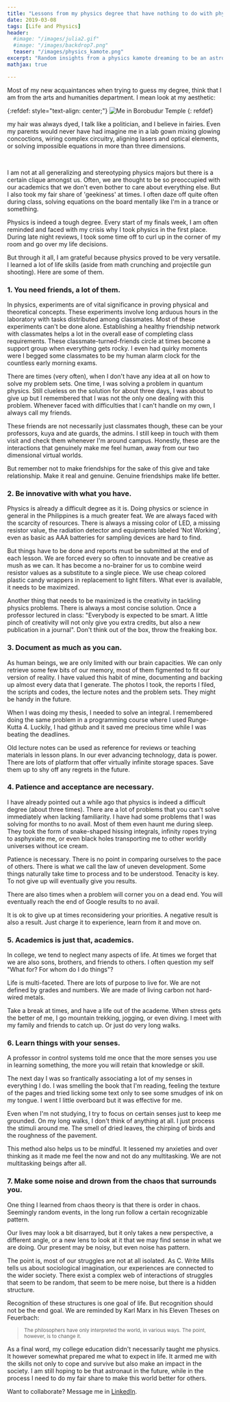 ```yaml
---
title: "Lessons from my physics degree that have nothing to do with physics"
date: 2019-03-08
tags: [Life and Physics]
header:
  #image: "/images/julia2.gif"
  #image: "/images/backdrop7.png"
  teaser: "/images/physics_kamote.png"
excerpt: "Random insights from a physics kamote dreaming to be an astronaut."
mathjax: true

---
```

<div id="fb-root"></div>
<script async defer src="https://connect.facebook.net/en_US/sdk.js#xfbml=1&version=v3.2"></script>

Most of my new acquaintances when trying to guess my degree, think that I am from the arts and humanities department. I mean look at my aesthetic:

{:refdef: style="text-align: center;"}
<img src="{{ site.url }}{{ site.baseurl }}/images/physics_kamote.png" alt="Me in Borobudur Temple" class="center">
{: refdef}

my hair was always dyed, I talk like a politician, and I believe in fairies. Even my parents would never have had imagine me in a lab gown mixing glowing concoctions, wiring complex circuitry, aligning lasers and optical elements, or solving impossible equations in more than three dimensions.

​

I am not at all generalizing and stereotyping physics majors but there is a certain clique amongst us. Often, we are thought to be so preoccupied with our academics that we don't even bother to care about everything else. But I also took my fair share of 'geekiness' at times. I often daze off quite often during class, solving equations on the board mentally like I'm in a trance or something.​

Physics is indeed a tough degree. Every start of my finals week, I am often reminded and faced with my crisis why I took physics in the first place. During late night reviews, I took some time off to curl up in the corner of my room and go over my life decisions.

But through it all, I am grateful because physics proved to be very versatile. I learned a lot of life skills (aside from math crunching and projectile gun shooting). Here are some of them.

<h3>1. You need friends, a lot of them.</h3>

In physics, experiments are of vital significance in proving physical and theoretical concepts. These experiments involve long arduous hours in the laboratory with tasks distributed among classmates. Most of these experiments can't be done alone. Establishing a healthy friendship network with classmates helps a lot in the overall ease of completing class requirements. These classmate-turned-friends circle at times become  a support group when everything gets rocky. I even had quirky moments were I begged some classmates to be my human alarm clock for the countless early morning exams.

There are times (very often), when I don't have any idea at all on how to solve my problem sets. One time, I was solving a problem in quantum physics. Still clueless on the solution for about three days, I was about to give up but I remembered that I was not the only one dealing with this problem. Whenever faced with difficulties that I can't handle on my own, I always call my friends.

These friends are not necessarily just classmates though, these can be your professors, kuya and ate guards, the admins. I still keep in touch with them visit and check them whenever I'm around campus. Honestly, these are the interactions that genuinely make me feel human, away from our two dimensional virtual worlds.

But remember not to make friendships for the sake of this give and take relationship. Make it real and genuine. Genuine friendships make life better.

<h3>2. Be innovative with what you have.</h3>

Physics is already a difficult degree as it is. Doing physics or science in general in the Philippines is a much greater feat. We are always faced with the scarcity of resources. There is always a missing color of LED, a missing resistor value, the radiation detector and equipments labeled 'Not Working', even as basic as AAA batteries for sampling devices are hard to find.

But things have to be done and reports must be submitted at the end of each lesson. We are forced every so often to innovate and be creative as mush as we can. It has become a no-brainer for us to combine weird resistor values as a substitute to a single piece. We use cheap colored plastic candy wrappers in replacement to light filters. What ever is available, it needs to be maximized.

Another thing that needs to be maximized is the creativity in tackling physics problems. There is always a most concise solution. Once a professor lectured in class: "Everybody is expected to be smart. A little pinch of creativity will not only give you extra credits, but also a new publication in a journal". Don't think out of the box, throw the freaking box.

<h3>3. Document as much as you can.</h3>

As human beings, we are only limited with our brain capacities. We can only retrieve some few bits of our memory, most of them figmented to fit our version of reality. I have valued this habit of mine, documenting and backing up almost every data that I generate. The photos I took, the reports I filed, the scripts and codes, the lecture notes and the problem sets. They might be handy in the future.

When I was doing my thesis, I needed to solve an integral. I remembered doing the same problem in a programming course where I used Runge-Kutta 4. Luckily, I had github and it saved me precious time while I was beating the deadlines.

Old lecture notes can be used as reference for reviews or teaching materials in lesson plans. In our ever advancing technology, data is power. There are lots of platform that offer virtually infinite storage spaces. Save them up to shy off any regrets in the future.

<h3>4. Patience and acceptance are necessary.</h3>

I have already pointed out a while ago that physics is indeed a difficult degree (about three times). There are a lot of problems that you can't solve immediately when lacking familiarity. I have had some problems that I was solving for months to no avail. Most of them even haunt me during sleep. They took the form of snake-shaped hissing integrals, infinity ropes trying to asphyxiate me, or even black holes transporting me to other worldly universes without ice cream.

Patience is necessary. There is no point in comparing ourselves to the pace of others. There is what we call the law of uneven development. Some things naturally take time to process and to be understood. Tenacity is key. To not give up will eventually give you results.

There are also times when a problem will corner you on a dead end. You will eventually reach the end of Google results to no avail.​

It is ok to give up at times reconsidering your priorities. A negative result is also a result. Just charge it to experience, learn from it and move on.

<h3>5. Academics is just that, academics.</h3>

In college, we tend to neglect many aspects of life. At times we forget that we are also sons, brothers, and friends to others. I often question my self "What for? For whom do I do things"?

Life is multi-faceted. There are lots of purpose to live for. We are not defined by grades and numbers. We are made of living carbon not hard-wired metals.

Take a break at times, and have a life out of the academe. When stress gets the better of me, I go mountain trekking, jogging, or even diving. I meet with my family and friends to catch up. Or just do very long walks.

<h3>6. Learn things with your senses.</h3>

A professor in control systems told me once that the more senses you use in learning something, the more you will retain that knowledge or skill.

The next day I was so frantically associating a lot of my senses in everything I do. I was smelling the book that I'm reading, feeling the texture of the pages and tried licking some text only to see some smudges of ink on my tongue. I went I little overboard but it was effective for me.

Even when I'm not studying, I try to focus on certain senses just to keep me grounded. On my long walks, I don't think of anything at all. I just process the stimuli around me. The smell of dried leaves, the chirping of birds and the roughness of the pavement.

This method also helps us to be mindful. It lessened my anxieties and over thinking as it made me feel the now and not do any multitasking. We are not multitasking beings after all.

<h3>7. Make some noise and drown from the chaos that surrounds you.</h3>

One thing I learned from chaos theory is that there is order in chaos. Seemingly random events, in the long run follow a certain recognizable pattern.

Our lives may look a bit disarrayed, but it only takes a new perspective, a different angle, or a new lens to look at it that we may find sense in what we are doing. Our present may be noisy, but even noise has pattern.

The point is, most of our struggles are not at all isolated. As C. Write Mills tells us about sociological imagination, our experiences are connected to the wider society. There exist a complex web of interactions of struggles that seem to be random, that seem to be mere noise, but there is a hidden structure.

Recognition of these structures is one goal of life. But recognition should not be the end goal. We are reminded by Karl Marx in his Eleven Theses on Feuerbach:

<blockquote>
<small>The philosophers have only interpreted the world, in various ways. The point, however, is to change it.</small>
</blockquote>

As a final word, my college education didn't necessarily taught me physics. It however somewhat prepared me what to expect in life. It armed me with the skills not only to cope and survive but also make an impact in the society. I am still hoping to be that astronaut in the future, while in the process I need to do my fair share to make this world better for others.

Want to collaborate? Message me in [LinkedIn](https://ph.linkedin.com/in/albertyumol).

<script async src="//pagead2.googlesyndication.com/pagead/js/adsbygoogle.js"></script>
<script>
  (adsbygoogle = window.adsbygoogle || []).push({
    google_ad_client: "ca-pub-6410209740119334",
    enable_page_level_ads: true
  });
</script>

<div class="fb-comments" data-href="https://albertyumol.github.io/" data-numposts="5"></div>
